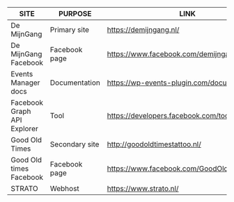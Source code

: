 | SITE                        | PURPOSE        | LINK                                            |
| --------------------------- | -------------- | ----------------------------------------------- |
| De MijnGang                 | Primary site   | https://demijngang.nl/                          |
| De MijnGang Facebook        | Facebook page  | https://www.facebook.com/demijngang/            |
| Events Manager docs         | Documentation  | https://wp-events-plugin.com/documentation/     |
| Facebook Graph API Explorer | Tool           | https://developers.facebook.com/tools/explorer/ |
| Good Old Times              | Secondary site | http://goodoldtimestattoo.nl/                   |
| Good Old times Facebook     | Facebook page  | https://www.facebook.com/GoodOldTimesShop/      |
| STRATO                      | Webhost        | https://www.strato.nl/                          |
